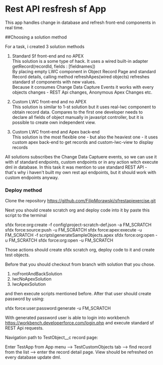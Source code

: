 # Rest API resfresh sf App

This app handles change in database and refresh front-end components in real time.

##Choosing a solution method

For a task, i created 3 solution methods
1. Standard Sf front-end and no APEX <br/>
This solution is a some type of hack. It uses a wired built-in adapter getRecord(recordId, fields : [fieldnames]) </br>
By placing empty LWC component in Object Record Page and standard Record details, calling method refreshApes(wired objects) refreshes standard sf components with new values.</br>
Because it consumes Change Data Capture Events it works with every objects changes - REST Api changes, Anonymous Apex Changes etc.

2. Custom LWC front-end and no APEX <br/>
This solution is similar to 1-st solution but it uses real-lwc component to obtain record data. Compares to the first one developer needs to declare all fields of object manually in javasript controller, but it is possible to create own independent view. </br>

3. Custom LWC front-end and Apex back-end <br/>
This solution is the most flexible one - but also the heaviest one -  it uses custom apex back-end to get records and custom-lwc-view to display records

All solutions subscribes the Change Data Captuere events, so we can use it with sf standard endpoints, custom endpoints or in any action witch execute dml in database.
In this task it was mention to use standard REST API - that's why i haven't built my own rest api endpoints, but it should work with custom endpoints anyway. 

### Deploy method

Clone the repository https://github.com/FilipMorawski/sfrestapiexercise.git </br>

Next you should create scratch org and deploy code into it by paste this script to the terminal

sfdx force:org:create -f config\project-scratch-def.json -a FM_SCRATCH
sfdx force:source:push -u FM_SCRATCH
sfdx force:apex:execute -u FM_SCRATCH -f scripts\generateSampleObjects.apex
sfdx force:org:open -u FM_SCRATCH
sfdx force:org:open -u FM_SCRATCH

Those actions should create sfdx scratch org, deploy code to it and create test objects.

Before that you should checkout from branch with solution that you chose.

1. noFrontAndBackSolution
2. lwcNoApexSolution
3. lwcApexSolution

and then execute scripts mentioned before.
After that user should create password by using: 

<p> sfdx force:user:password:generate -u FM_SCRATCH </p>

With generated password user is able to login into workbench https://workbench.developerforce.com/login.php and execute standard sf REST Api requests.

<p> Navigation path to TestObject__c record page: 
<p> Enter TestApp from App menu --> TestCustomObjects tab --> find record from the list --> enter the record detail page. View should be refreshed on every database update dml.

